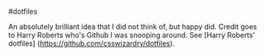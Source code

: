 #dotfiles

An absolutely brilliant idea that I did not think of, but happy did. Credit goes to Harry Roberts who's Github I was snooping around. See [Harry Roberts' dotfiles] (https://github.com/csswizardry/dotfiles).
